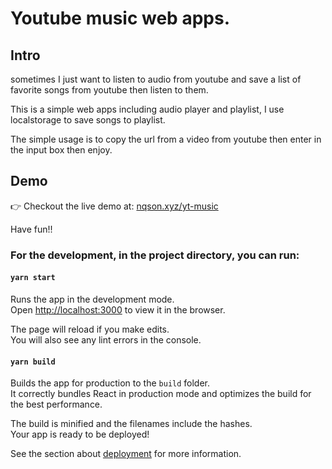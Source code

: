 # Youtube music web apps.

## Intro

sometimes I just want to listen to audio from youtube and save a list of favorite songs from youtube then listen to them.

This is a simple web apps including audio player and playlist, I use localstorage to save songs to playlist.

The simple usage is to copy the url from a video from youtube then enter in the input box then enjoy.

## Demo

👉 Checkout the live demo at: [nqson.xyz/yt-music](nqson.xyz/yt-music)

Have fun!!

### For the development, in the project directory, you can run:

#### `yarn start`

Runs the app in the development mode.<br />
Open [http://localhost:3000](http://localhost:3000) to view it in the browser.

The page will reload if you make edits.<br />
You will also see any lint errors in the console.

#### `yarn build`

Builds the app for production to the `build` folder.<br />
It correctly bundles React in production mode and optimizes the build for the best performance.

The build is minified and the filenames include the hashes.<br />
Your app is ready to be deployed!

See the section about [deployment](https://facebook.github.io/create-react-app/docs/deployment) for more information.

